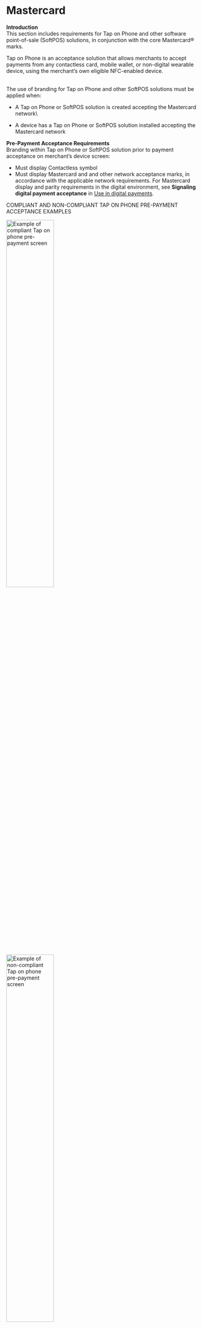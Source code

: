 # Mastercard

**Introduction**\
This section includes requirements for Tap on Phone and other software point-of-sale (SoftPOS) solutions, in conjunction with the core Mastercard® marks.

Tap on Phone is an acceptance solution that allows merchants to accept payments from any contactless card, mobile wallet, or non-digital wearable device, using the merchant’s own eligible NFC-enabled device.

\
The use of branding for Tap on Phone and other SoftPOS solutions must be applied when:

* A Tap on Phone or SoftPOS solution is created accepting the Mastercard network\

* A device has a Tap on Phone or SoftPOS solution installed accepting the Mastercard network

**Pre-Payment Acceptance Requirements**\
Branding within Tap on Phone or SoftPOS solution prior to payment acceptance on merchant’s device screen:

* Must display Contactless symbol
* Must display Mastercard and and other network acceptance marks, in accordance with the applicable network requirements. For Mastercard display and parity requirements in the digital environment, see **Signaling digital payment acceptance** in <a href="https://www.mastercard.com/brandcenter/en-ca/brand-requirements/mastercard/digital-payments" target="_blank">Use in digital payments</a>.

COMPLIANT AND NON-COMPLIANT TAP ON PHONE PRE-PAYMENT ACCEPTANCE EXAMPLES
<div style={{textAlign: 'center'}}>
    <img alt="Example of compliant Tap on phone pre-payment screen" src="https://www.mastercard.com/content/dam/public/brandcenter/en/mc-bc_gdl_top_prepay-1.png" width="50%" />
    <img alt="Example of non-compliant Tap on phone pre-payment screen" src="https://www.mastercard.com/content/dam/public/brandcenter/en/mc-bc_gdl_top_prepay-2.png" width="50%" />
</div>
**Post-Payment Acceptance Requirements**\
We recommend that developers of Tap on Phone and other SoftPOS solutions integrate the Checkout Sound and Animation into their solutions. The Checkout Sound and Animation is Mastercard’s transaction approval sound mark and animation mark.
